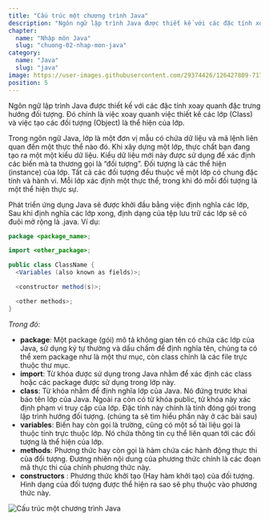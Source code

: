 ```yaml
---
title: "Cấu trúc một chương trình Java"
description: "Ngôn ngữ lập trình Java được thiết kế với các đặc tính xoay quanh đặc trưng hướng đối tượng. Bài này chúng ta cùng nhau tìm hiểu xem cấu trúc của một chương trình java"
chapter:
  name: "Nhập môn Java"
  slug: "chuong-02-nhap-mon-java"
category:
  name: "Java"
  slug: "java"
image: https://user-images.githubusercontent.com/29374426/126427809-717c3eb0-ffba-4fa5-8e52-ec12ad9b548d.png
position: 5
---
```


Ngôn ngữ lập trình Java được thiết kế với các đặc tính xoay quanh đặc trưng hướng đối tượng. Đó chính là việc xoay quanh việc thiết kế các lớp (Class) và việc tạo các đối tượng (Object) là thể hiện của lớp.

Trong ngôn ngữ Java, lớp là một đơn vị mẫu có chứa dữ liệu và mã lệnh liên quan đến một thực thể nào đó. Khi xây dựng một lớp, thực chất bạn đang tạo ra một một kiểu dữ liệu. Kiểu dữ liệu mới này được sử dụng để xác định các biến mà ta thương gọi là “đối tượng”. Đối tượng là các thể hiện (instance) của lớp. Tất cả các đối tượng đều thuộc về một lớp có chung đặc tính và hành vi. Mỗi lớp xác định một thực thể, trong khi đó mỗi đối tượng là một thể hiện thực sự.

Phát triển ứng dụng Java sẽ được khởi đầu bằng việc định nghĩa các lớp, Sau khi định nghĩa các lớp xong, định dạng của tệp lưu trữ các lớp sẽ có đuôi mở rộng là .java. Ví dụ:

```java
package <package_name>;

import <other_package>;

public class ClassName {
  <Variables (also known as fields)>;

  <constructor method(s)>;

  <other methods>;
}
```

_Trong đó:_

- **package**: Một package (gói) mô tả không gian tên có chứa các lớp của Java, sử dụng ký tự thường và dấu chấm để định nghĩa tên, chúng ta có thể xem package như là một thư mục, còn class chính là các file trực thuộc thư mục.
- **import**: Từ khóa được sử dụng trong Java nhằm để xác định các class hoặc các package được sử dụng trong lớp này.
- **class**: Từ khóa nhằm để định nghĩa lớp của Java. Nó đứng trước khai báo tên lớp của Java. Ngoài ra còn có từ khóa public, từ khóa này xác định phạm vi truy cập của lớp. Đặc tính này chính là tính đóng gói trong lập trình hướng đối tượng. (chúng ta sẽ tìm hiểu phần này ở các bài sau)
- **variables**: Biến hay còn gọi là trường, cũng có một số tài liệu gọi là thuộc tính trực thuộc lớp. Nó chứa thông tin cụ thể liên quan tới các đối tượng là thể hiện của lớp.
- **methods**: Phương thức hay còn gọi là hàm chứa các hành động thực thi của đối tượng. Đương nhiên nội dung của phương thức chính là các đoạn mã thực thi của chính phương thức này.
- **constructors** : Phương thức khởi tạo (Hay hàm khởi tạo) của đối tượng. Hình dạng của đối tượng được thể hiện ra sao sẽ phụ thuộc vào phương thức này.

![Cấu trúc một chương trình Java](https://user-images.githubusercontent.com/29374426/126427809-717c3eb0-ffba-4fa5-8e52-ec12ad9b548d.png)
